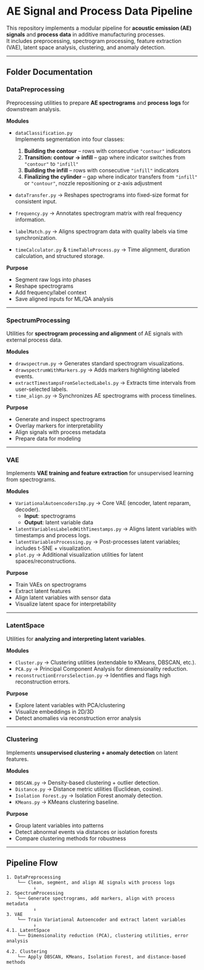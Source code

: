 # AE Signal and Process Data Pipeline

This repository implements a modular pipeline for **acoustic emission (AE) signals** and **process data** in additive manufacturing processes.  
It includes preprocessing, spectrogram processing, feature extraction (VAE), latent space analysis, clustering, and anomaly detection.  

---

## Folder Documentation

### DataPreprocessing
Preprocessing utilities to prepare **AE spectrograms** and **process logs** for downstream analysis.

**Modules**
- `dataClassification.py`  
  Implements segmentation into four classes:  
  1. **Building the contour** – rows with consecutive `"contour"` indicators  
  2. **Transition: contour → infill** – gap where indicator switches from `"contour"` to `"infill"`  
  3. **Building the infill** – rows with consecutive `"infill"` indicators  
  4. **Finalizing the cylinder** – gap where indicator transfers from `"infill"` or `"contour"`, nozzle repositioning or z-axis adjustment  

- `dataTransfer.py` → Reshapes spectrograms into fixed-size format for consistent input.  
- `frequency.py` → Annotates spectrogram matrix with real frequency information.  
- `labelMatch.py` → Aligns spectrogram data with quality labels via time synchronization.  
- `timeCalculator.py` & `timeTableProcess.py` → Time alignment, duration calculation, and structured storage.  

**Purpose**
- Segment raw logs into phases  
- Reshape spectrograms  
- Add frequency/label context  
- Save aligned inputs for ML/QA analysis  

---

### SpectrumProcessing
Utilities for **spectrogram processing and alignment** of AE signals with external process data.

**Modules**
- `drawspectrum.py` → Generates standard spectrogram visualizations.  
- `drawspectrumWithMarkers.py` → Adds markers highlighting labeled events.  
- `extractTimestampsFromSelectedLabels.py` → Extracts time intervals from user-selected labels.  
- `time_align.py` → Synchronizes AE spectrograms with process timelines.  

**Purpose**
- Generate and inspect spectrograms  
- Overlay markers for interpretability  
- Align signals with process metadata  
- Prepare data for modeling  

---

### VAE
Implements **VAE training and feature extraction** for unsupervised learning from spectrograms.

**Modules**
- `VariationalAutoencodersImp.py` → Core VAE (encoder, latent reparam, decoder).  
  - **Input**: spectrograms  
  - **Output**: latent variable data  
- `latentVariablesLabeledWithTimestamps.py` → Aligns latent variables with timestamps and process logs.  
- `latentVariablesProcessing.py` → Post-processes latent variables; includes t-SNE + visualization.  
- `plot.py` → Additional visualization utilities for latent spaces/reconstructions.  

**Purpose**
- Train VAEs on spectrograms  
- Extract latent features  
- Align latent variables with sensor data  
- Visualize latent space for interpretability  

---

### LatentSpace
Utilities for **analyzing and interpreting latent variables**.

**Modules**
- `Cluster.py` → Clustering utilities (extendable to KMeans, DBSCAN, etc.).  
- `PCA.py` → Principal Component Analysis for dimensionality reduction.  
- `reconstructionErrorsSelection.py` → Identifies and flags high reconstruction errors.  

**Purpose**
- Explore latent variables with PCA/clustering  
- Visualize embeddings in 2D/3D  
- Detect anomalies via reconstruction error analysis  

---

### Clustering
Implements **unsupervised clustering + anomaly detection** on latent features.

**Modules**
- `DBSCAN.py` → Density-based clustering + outlier detection.  
- `Distance.py` → Distance metric utilities (Euclidean, cosine).  
- `Isolation Forest.py` → Isolation Forest anomaly detection.  
- `KMeans.py` → KMeans clustering baseline.  

**Purpose**
- Group latent variables into patterns  
- Detect abnormal events via distances or isolation forests  
- Compare clustering methods for robustness  

---

## Pipeline Flow
```text
1. DataPreprocessing
    └── Clean, segment, and align AE signals with process logs
          ↓
2. SpectrumProcessing
    └── Generate spectrograms, add markers, align with process metadata
          ↓
3. VAE
    └── Train Variational Autoencoder and extract latent variables
          ↓
4.1. LatentSpace
    └── Dimensionality reduction (PCA), clustering utilities, error analysis

4.2. Clustering
    └── Apply DBSCAN, KMeans, Isolation Forest, and distance-based methods

